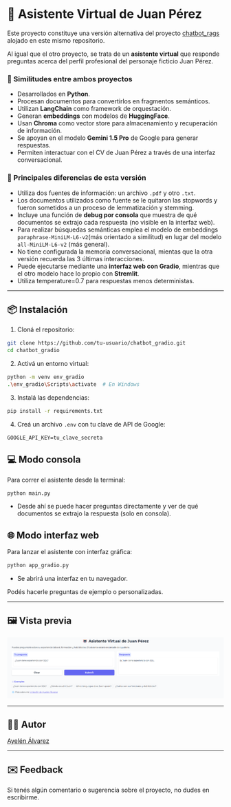 # 🤖 Asistente Virtual de Juan Pérez

Este proyecto constituye una versión alternativa del proyecto [chatbot_rags](https://github.com/alvarezayelen11/chatbot_rags) alojado en este mismo repositorio.

Al igual que el otro proyecto, se trata de un **asistente virtual** que responde preguntas acerca del perfil profesional del personaje ficticio Juan Pérez. 

### 🔁 Similitudes entre ambos proyectos

- Desarrollados en **Python**.
- Procesan documentos para convertirlos en fragmentos semánticos.
- Utilizan **LangChain** como framework de orquestación.
- Generan **embeddings** con modelos de **HuggingFace**.
- Usan **Chroma** como vector store para almacenamiento y recuperación de información.
- Se apoyan en el modelo **Gemini 1.5 Pro** de Google para generar respuestas.
- Permiten interactuar con el CV de Juan Pérez a través de una interfaz conversacional.

### 🔀 Principales diferencias de esta versión

- Utiliza dos fuentes de información: un archivo `.pdf` y otro `.txt`.
- Los documentos utilizados como fuente se le quitaron las stopwords y fueron sometidos a un proceso de lemmatización y stemming.
- Incluye una función de **debug por consola** que muestra de qué documentos se extrajo cada respuesta (no visible en la interfaz web).
- Para realizar búsquedas semánticas emplea el modelo de embeddings `paraphrase-MiniLM-L6-v2`(más orientado a similitud) en lugar del modelo `all-MiniLM-L6-v2` (más general).
- No tiene configurada la memoria conversacional, mientas que la otra versión recuerda las 3 últimas interacciones. 
- Puede ejecutarse mediante una **interfaz web con Gradio**, mientras que el otro modelo hace lo propio con **Stremlit**.
- Utiliza temperature=0.7 para respuestas menos deterministas.

---

## 📦 Instalación

1. Cloná el repositorio:

```bash
git clone https://github.com/tu-usuario/chatbot_gradio.git
cd chatbot_gradio
```

2. Activá un entorno virtual:

```bash
python -m venv env_gradio
.\env_gradio\Scripts\activate  # En Windows
```

3. Instalá las dependencias:

```bash
pip install -r requirements.txt
```

4. Creá un archivo `.env` con tu clave de API de Google:

```dotenv
GOOGLE_API_KEY=tu_clave_secreta
```

## 💻 Modo consola
Para correr el asistente desde la terminal:

```bash
python main.py
```

- Desde ahí se puede hacer preguntas directamente y ver de qué documentos se extrajo la respuesta (solo en consola).

## 🌐 Modo interfaz web
Para lanzar el asistente con interfaz gráfica:

```bash
python app_gradio.py
```

- Se abrirá una interfaz en tu navegador.

Podés hacerle preguntas de ejemplo o personalizadas.

---

## 🖼️ Vista previa
![Screenshot Asistente Virtual](https://github.com/alvarezayelen11/chatbot_gradio/blob/master/screenshot_gradio.png)

---


## 🧑‍💻 Autor
[Ayelén Álvarez](https://www.linkedin.com/in/-ayelen-alvarez/)

---

## ✉️ Feedback
Si tenés algún comentario o sugerencia sobre el proyecto, no dudes en escribirme.
